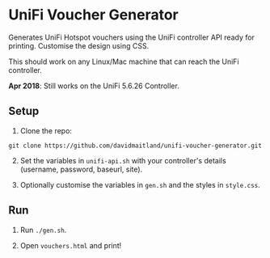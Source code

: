 # UniFi Voucher Generator

Generates UniFi Hotspot vouchers using the UniFi controller API ready for printing. Customise the design using CSS.

This should work on any Linux/Mac machine that can reach the UniFi controller.

**Apr 2018**: Still works on the UniFi 5.6.26 Controller.

## Setup

1. Clone the repo:

```
git clone https://github.com/davidmaitland/unifi-voucher-generator.git
```

2. Set the variables in `unifi-api.sh` with your controller's details (username, password, baseurl, site).

3. Optionally customise the variables in `gen.sh` and the styles in `style.css`.

## Run

1. Run `./gen.sh`.

2. Open `vouchers.html` and print!
